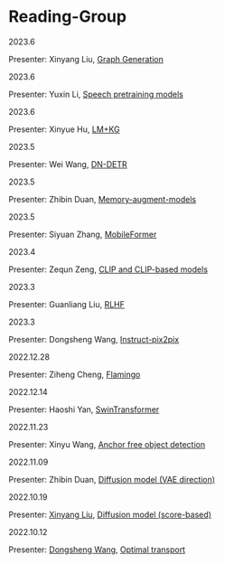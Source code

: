 # Reading-Group
2023.6

Presenter: Xinyang Liu, [Graph Generation](pdf/Deep-Graph-Generation.pdf)

2023.6

Presenter: Yuxin Li, [Speech pretraining models](pdf/Speech-pretraining.pdf)

2023.6

Presenter: Xinyue Hu, [LM+KG](pdf/LM-KG.pdf)

2023.5

Presenter: Wei Wang, [DN-DETR](pdf/dn-detr.pdf)

2023.5

Presenter: Zhibin Duan, [Memory-augment-models](pdf/Memory-augment-models.pdf)

2023.5

Presenter: Siyuan Zhang, [MobileFormer](pdf/MobileFormer.pdf)

2023.4

Presenter: Zequn Zeng, [CLIP and CLIP-based models](pdf/CLIP-related-models.pdf)

2023.3

Presenter: Guanliang Liu, [RLHF](pdf/RLHF.pdf)

2023.3

Presenter: Dongsheng Wang, [Instruct-pix2pix](pdf/Instruct-pix2pix.pdf)

2022.12.28

Presenter: Ziheng Cheng, [Flamingo](pdf/flamingo.pdf)

2022.12.14

Presenter: Haoshi Yan, [SwinTransformer](pdf/SwinTransformer-yhs.pdf)

2022.11.23

Presenter: Xinyu Wang, [Anchor free object detection](pdf/anchor-free.pdf)


2022.11.09

Presenter: Zhibin Duan, [Diffusion model (VAE direction)](pdf/Diffssion_vae.pdf)

2022.10.19

Presenter: [Xinyang Liu](https://github.com/xinyangATK), [Diffusion model (score-based)](pdf/DiffusionLXY.pdf)

2022.10.12

Presenter: [Dongsheng Wang](https://wds2014.github.io/), [Optimal transport](pdf/OT_CT.pdf)

